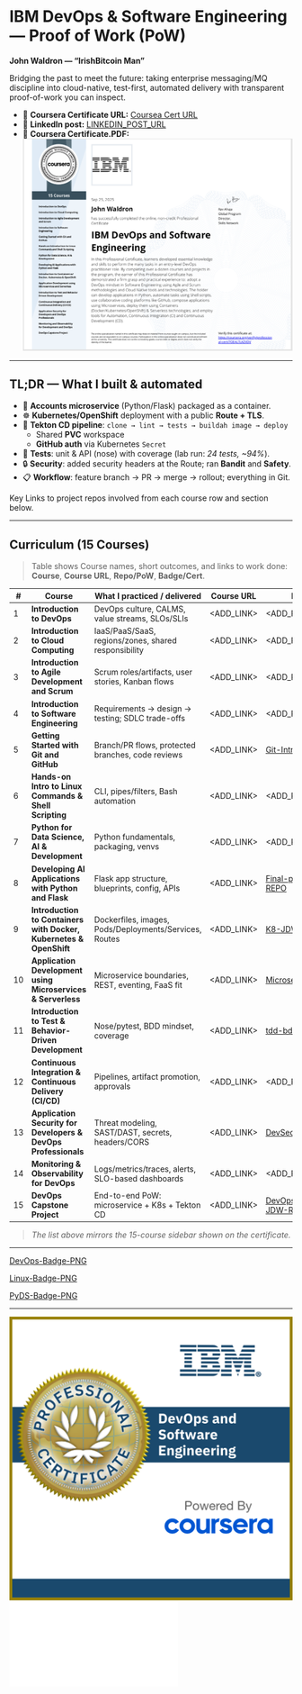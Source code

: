 # IBM DevOps & Software Engineering — Proof of Work (PoW)

**John Waldron — “IrishBitcoin Man”**

Bridging the past to meet the future: taking enterprise messaging/MQ discipline into
cloud-native, test-first, automated delivery with transparent proof-of-work you can inspect.

- 🔗 **Coursera Certificate URL:** <!-- update if needed -->
  [Coursea Cert URL](https://coursera.org/verify/professional-cert/70EALTLKZVDV)
- 🧵 **LinkedIn post:** <!-- add your public post URL -->
  [LINKEDIN_POST_URL](https://www.linkedin.com/posts/johndtwaldron_devops-ci-kubernetes-activity-7377097670714163201-x6L3?utm_source=share&utm_medium=member_desktop&rcm=ACoAABU-Qp4BtdglKBjC9FI_b6dDeW8j4nZl2Rs)
- 🔗 **Coursera Certificate.PDF:** <!-- update if needed -->
  [![IBM DevOps & Software Engineering Certificate](JDW-Badges/JDW.IrishBitcoinMan.DevOps_Cert.png)](JDW-Certs/JDW.IrishBitcoinMan.DevOps-Cert.pdf)

---

## TL;DR — What I built & automated

- 🧩 **Accounts microservice** (Python/Flask) packaged as a container.
- ☸️ **Kubernetes/OpenShift** deployment with a public **Route + TLS**.
- 🤖 **Tekton CD pipeline**: `clone → lint → tests → buildah image → deploy`
  - Shared **PVC** workspace
  - **GitHub auth** via Kubernetes `Secret`
- 🧪 **Tests**: unit & API (nose) with coverage (lab run: *24 tests, ~94%*).
- 🔒 **Security**: added security headers at the Route; ran **Bandit** and **Safety**.
- 📋 **Workflow**: feature branch → PR → merge → rollout; everything in Git.

Key Links to project repos involved from each course row and section below.

---

## Curriculum (15 Courses)

> Table shows Course names, short outcomes, and links to work done:
> **Course**, **Course URL**, **Repo/PoW**, **Badge/Cert**.

| # | Course | What I practiced / delivered | Course URL | Repo / PoW | Badge / Cert |
|---|---|---|---|---|---|
| 1 | **Introduction to DevOps** | DevOps culture, CALMS, value streams, SLOs/SLIs | <ADD_LINK> | <ADD_REPO_OR_NOTES> | [DevOps-Badge-PNG](JDW-Badges/introduction-to-devops.png) |
| 2 | **Introduction to Cloud Computing** | IaaS/PaaS/SaaS, regions/zones, shared responsibility | <ADD_LINK> | <ADD_REPO_OR_NOTES> | [Cloud-Badge-PNG](JDW-Badges/introduction-to-cloud-computing.png) |
| 3 | **Introduction to Agile Development and Scrum** | Scrum roles/artifacts, user stories, Kanban flows | <ADD_LINK> | <ADD_REPO_OR_NOTES> | [Agile-Badge-PNG](JDW-Badges/introduction-to-agile-development-and-scrum.png) |
| 4 | **Introduction to Software Engineering** | Requirements → design → testing; SDLC trade-offs | <ADD_LINK> | <ADD_REPO_OR_NOTES> | [SoftEng-Badge-PNG](JDW-Badges/software-engineering-essentials1.png) |
| 5 | **Getting Started with Git and GitHub** | Branch/PR flows, protected branches, code reviews | <ADD_LINK> | [Git-Intro-JDW-REPO](https://github.com/johndtwaldron/jbbmo-Introduction-to-Git-and-GitHub) | [Git-Badge-PNG](JDW-Badges/git-and-github-essentials1.png) |
| 6 | **Hands-on Intro to Linux Commands & Shell Scripting** | CLI, pipes/filters, Bash automation | <ADD_LINK> | <ADD_REPO_OR_NOTES> | [Linux-Badge-PNG](JDW-Badges/hands-on-intro-to-linux-commands-and-shell-scripting.png) |
| 7 | **Python for Data Science, AI & Development** | Python fundamentals, packaging, venvs | <ADD_LINK> | <ADD_REPO_OR_NOTES> | [PyDS-Badge-PNG](JDW-Badges/python-for-data-science-ai-and-development.png) |
| 8 | **Developing AI Applications with Python and Flask** | Flask app structure, blueprints, config, APIs | <ADD_LINK> | [Final-project-ai-JDW-REPO](https://github.com/johndtwaldron/oaqjp-final-project-emb-ai) | [Flask-AI-Badge-PNG](JDW-Badges/python-project-for-ai-and-application-development.png) |
| 9 | **Introduction to Containers with Docker, Kubernetes & OpenShift** | Dockerfiles, images, Pods/Deployments/Services, Routes | <ADD_LINK> | [K8-JDW-REPO](https://github.com/johndtwaldron/IBM-guestbook-k8s-lab-JDW-PoW) | [K8-Badge-PNG](JDW-Badges/containers-kubernetes-essentials1.png) |
| 10 | **Application Development using Microservices & Serverless** | Microservice boundaries, REST, eventing, FaaS fit | <ADD_LINK> | [Microserv-JDW-REPO](https://github.com/johndtwaldron/IBM.App.Dev.Microserv.serverless-JDW-POW) | [Flask-AI-Badge-PNG](JDW-Badges/python-project-for-ai-and-application-development.png) |
| 11 | **Introduction to Test & Behavior-Driven Development** | Nose/pytest, BDD mindset, coverage | <ADD_LINK> | [tdd-bdd-JDW-Repo](https://github.com/johndtwaldron/IBM-tdd-bdd-final-project-JDW-PoW) | [TDD-Badge-PNG](JDW-Badges/introduction-to-test-driven-development.1.png) |
| 12 | **Continuous Integration & Continuous Delivery (CI/CD)** | Pipelines, artifact promotion, approvals | <ADD_LINK> | <ADD_REPO_OR_NOTES> | [CI/CD-Badge-PNG](continuous-integration-continuous-delivery-ci-cd.1.png) |
| 13 | **Application Security for Developers & DevOps Professionals** | Threat modeling, SAST/DAST, secrets, headers/CORS | <ADD_LINK> | [DevSecOps-JDW-REPO](https://github.com/johndtwaldron/graphy_server) | [DevSecOps-Badge-JPG](JDW-Badges/devsecops1757176289358.jpeg) |
| 14 | **Monitoring & Observability for DevOps** | Logs/metrics/traces, alerts, SLO-based dashboards | <ADD_LINK> | <ADD_REPO_OR_NOTES> | [Observability-Badge-PNG](JDW-Badges/monitoring-and-observability-for-development-and-de.png) |
| 15 | **DevOps Capstone Project** | End-to-end PoW: microservice + K8s + Tekton CD | <ADD_LINK> | [DevOps-Capstone-JDW-Repo](https://github.com/johndtwaldron/aolwx-devops-capstone-JDW-PoW) | [Capstone-Badge-PNG](JDW-Badges/devops-capstone.png) |

> _The list above mirrors the 15-course sidebar shown on the certificate._

---
[DevOps-Badge-PNG](JDW-Badges/introduction-to-devops.png)                <!-- if/when you add -->

[Linux-Badge-PNG](JDW-Badges/hands-on-intro-to-linux-commands-and-shell-scripting.png)  <!-- add when uploaded -->

[PyDS-Badge-PNG](JDW-Badges/python-for-data-science-ai-and-development.png)            <!-- add when uploaded -->

---

  ![IBM DevOps & Software Engineering Credly Badge](JDW-Badges/ibm-devops-and-software-engineering-professional-ce.png)
  [![Credly Cert thumbnail](JDW-Badges/JDW-Certs/IBMDesign20250926-32-l73wo5.pdf)](JDW-Certs/IBMDesign20250926-32-l73wo5.pdf)

